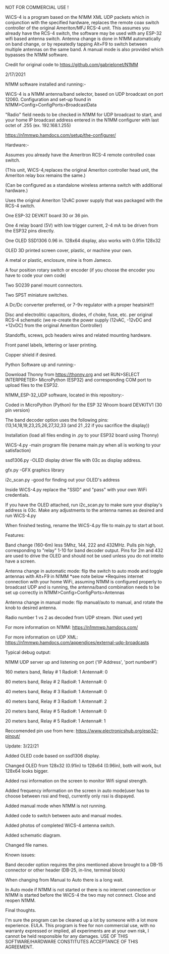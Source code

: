 NOT FOR COMMERCIAL USE !

WiCS-4 is a program based on the N1MM XML UDP packets which in conjunction with the specified hardware, replaces the remote coax switch controller of the original Ameriton/MFJ RCS-4 unit. 
This assumes you already have the RCS-4 switch, the software may be used with any ESP-32 wifi based antenna switch.
Antenna change is done in N1MM automatically on band change, or by repeatedly tapping Alt+F9 to switch between multiple antennas on the same band. A manual mode is also provided which bypasses the N1MM software. 

Credit for original code to https://github.com/gabrielonet/N1MM

2/17/2021


N1MM software installed and running:-

WiCS-4 is a N1MM antenna/band selector, based on UDP broadcast on port 12060.
Configuration and set-up found in N1MM>Config>ConfigPorts>BroadcastData

"Radio" field needs to be checked in N1MM for UDP broadcast to start, and your home IP broadcast address entered in the N1MM configurer with last octet of .255 (ex. 192.168.1.255)

https://n1mmwp.hamdocs.com/setup/the-configurer/


Hardware:-

Assumes you already have the Ameritron RCS-4 remote controlled coax switch.

(This unit, WiCS-4,replaces the original Ameriton controller head unit, the Ameriton relay box remains the same.)

(Can be configured as a standalone wireless antenna switch with additional hardware.)

Uses the original Ameriton 12vAC power supply that was packaged with the RCS-4 switch.

One ESP-32 DEVKIT board 30 or 36 pin.

One 4 relay board (5V) with low trigger current, 2-4 mA to be driven from the ESP32 pins directly.

One OLED SSD1306 0.96 in. 128x64 display, also works with 0.91in 128x32

OLED 3D printed screen cover, plastic, or machine your own.

A metal or plastic, enclosure, mine is from Jameco.

A four position rotary switch or encoder (if you choose the encoder you have to code your own code)

Two SO239 panel mount connectors.

Two SPST miniature switches.

A Dc/Dc converter preferred,  or 7-9v regulator with a proper heatsink!!! 

Disc and electrolitic capacitors, diodes, rf choke, fuse, etc. per original RCS-4 schematic (we re-create the power supply (12vAC, -12vDC and +12vDC) from the original Ameriton 
Controller)

Standoffs, screws, pcb headers wires and related mounting hardware.

Front panel labels, lettering or laser printing.

Copper shield if desired.



Python Software up and running:-

Download Thonny from https://thonny.org and set RUN>SELECT INTERPRETER> MicroPython (ESP32) and corresponding COM port to upload files to the ESP32.



N1MM_ESP-32_UDP software, located in this repository:-

Coded in MicroPython (Python) for the ESP 32 Wroom board DEVKITV1 (30 pin version) 

The band decoder option uses the following pins:
(13,14,18,19,23,25,26,27,32,33 (and 21 ,22 if you sacrifice the display))


Installation (load all files ending in .py to your ESP32 board using Thonny)

WiCS-4.py   -main program file (rename main.py when all is working to your satisfaction)

ssd1306.py  -OLED display driver file with 03c as display address.

gfx.py      -GFX graphics library

i2c_scan.py    -good for finding out your OLED's address

Inside WiCS-4.py replace the "SSID" and "pass" with your own WiFi credentials.

If you have the OLED attached, run i2c_scan.py to make sure your display's address is 03c.
Make any adjustments to the antenna names as desired and run WiCS-4.py

When finished testing, rename the WiCS-4.py file to main.py to start at boot.


Features: 

Band change (160-6m) less 5Mhz, 144, 222 and 432MHz. Pulls pin high, corresponding to "relay" 1-10 for band decoder output.
Pins for 2m and 432 are used to drive the OLED and should not be used unless you do not inteito have a screen.

Antenna change in automatic mode: flip the switch to auto mode and toggle antennas with Alt+F9 in N1MM *see note below
*Requires internet connection with your home WiFi, assuming N1MM is configured properly to broadcast UDP and is running, the antenna/band combination needs to be set up correctly in N1MM>Config>ConfigPorts>Antennas

Antenna change in manual mode: flip manual/auto to manual, and rotate the knob to desired antenna. 

Radio number 1 vs 2 as decoded from UDP stream. (Not used yet)


For more information on N1MM:  https://n1mmwp.hamdocs.com/

For more information on UDP XML: https://n1mmwp.hamdocs.com/appendices/external-udp-broadcasts


Typical debug output:

N1MM UDP server up and listening on port ('IP Address', 'port number#')

160 meters band, Relay # 1 Radio#: 1 Antenna#: 0

 80 meters band, Relay # 2 Radio#: 1 Antenna#: 0
 
 40 meters band, Relay # 3 Radio#: 1 Antenna#: 0
 
 40 meters band, Relay # 3 Radio#: 1 Antenna#: 2
 
 20 meters band, Relay # 5 Radio#: 1 Antenna#: 0
 
 20 meters band, Relay # 5 Radio#: 1 Antenna#: 1



Reccomended pin use from here: https://www.electronicshub.org/esp32-pinout/



Update: 3/22/21

Added OLED code based on ssd1306 display.

Changed OLED from 128x32 (0.91in) to 128x64 (0.96in), both will work, but 128x64 looks bigger.

Added rssi information on the screen to monitor Wifi signal strength. 

Added frequency information on the screen in auto mode(user has to choose between rssi and freq), currently only rssi is dispayed.

Added manual mode when N1MM is not running.

Added code to switch between auto and manual modes.

Added photos of completed WiCS-4 antenna switch.

Added schematic diagram.

Changed file names.



Known issues:


Band decoder option requires the pins mentioned above brought to a DB-15 connector or other header (DB-25, in-line, terminal block)

When changing from Manual to Auto there is a long wait.

In Auto mode if N1MM is not started or there is no internet connection or N1MM is started before the WiCS-4 the two may not connect. Close and reopen N1MM.


Final thoughts.

I'm sure the program can be cleaned up a lot by someone with a lot more experience.
EULA. This program is free for non commercial use, with no warranty expressed or implied, all experiments are at your own risk, I cannot be held responsible for any damages. USE OF THIS SOFTWARE/HARDWARE CONSTITUTES ACCEPTANCE OF THIS AGREEMENT. 
